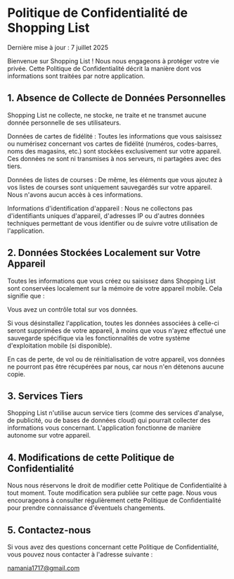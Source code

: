 # Politique de Confidentialité de Shopping List
Dernière mise à jour : 7 juillet 2025

Bienvenue sur Shopping List ! Nous nous engageons à protéger votre vie privée. Cette Politique de Confidentialité décrit la manière dont vos informations sont traitées par notre application.

## 1. Absence de Collecte de Données Personnelles
Shopping List ne collecte, ne stocke, ne traite et ne transmet aucune donnée personnelle de ses utilisateurs.

Données de cartes de fidélité : Toutes les informations que vous saisissez ou numérisez concernant vos cartes de fidélité (numéros, codes-barres, noms des magasins, etc.) sont stockées exclusivement sur votre appareil. Ces données ne sont ni transmises à nos serveurs, ni partagées avec des tiers.

Données de listes de courses : De même, les éléments que vous ajoutez à vos listes de courses sont uniquement sauvegardés sur votre appareil. Nous n'avons aucun accès à ces informations.

Informations d'identification d'appareil : Nous ne collectons pas d'identifiants uniques d'appareil, d'adresses IP ou d'autres données techniques permettant de vous identifier ou de suivre votre utilisation de l'application.

## 2. Données Stockées Localement sur Votre Appareil
Toutes les informations que vous créez ou saisissez dans Shopping List sont conservées localement sur la mémoire de votre appareil mobile. Cela signifie que :

Vous avez un contrôle total sur vos données.

Si vous désinstallez l'application, toutes les données associées à celle-ci seront supprimées de votre appareil, à moins que vous n'ayez effectué une sauvegarde spécifique via les fonctionnalités de votre système d'exploitation mobile (si disponible).

En cas de perte, de vol ou de réinitialisation de votre appareil, vos données ne pourront pas être récupérées par nous, car nous n'en détenons aucune copie.

## 3. Services Tiers
Shopping List n'utilise aucun service tiers (comme des services d'analyse, de publicité, ou de bases de données cloud) qui pourrait collecter des informations vous concernant. L'application fonctionne de manière autonome sur votre appareil.

## 4. Modifications de cette Politique de Confidentialité
Nous nous réservons le droit de modifier cette Politique de Confidentialité à tout moment. Toute modification sera publiée sur cette page. Nous vous encourageons à consulter régulièrement cette Politique de Confidentialité pour prendre connaissance d'éventuels changements.

## 5. Contactez-nous
Si vous avez des questions concernant cette Politique de Confidentialité, vous pouvez nous contacter à l'adresse suivante :

namania1717@gmail.com
